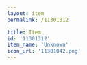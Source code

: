 ```yaml
---
layout: item
permalink: /11301312

title: Item
id: '11301312'
item_name: 'Unknown'
icon_url: '11301042.png'
---
```

